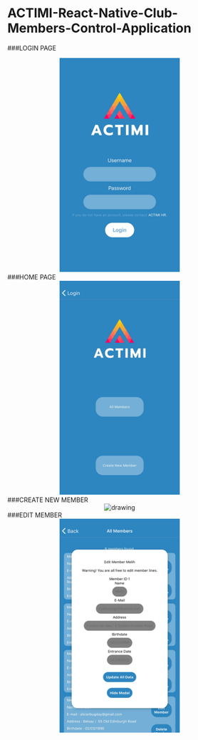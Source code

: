 # ACTIMI-React-Native-Club-Members-Control-Application

###LOGIN PAGE
<div align="center"><img src="assets/login.jpeg" alt="login" width="270" height="480"/></div>
###HOME PAGE
<div align="center"><img src="assets/home.jpeg" alt="home" width="270" height="480"/></div>
###CREATE NEW MEMBER
<div align="center"><img src="assets/createmember.createmember" alt="drawing" width="270" height="480"/></div>
###EDIT MEMBER
<div align="center"><img src="assets/editmember.jpeg" alt="editmember" width="270" height="480"/></div>